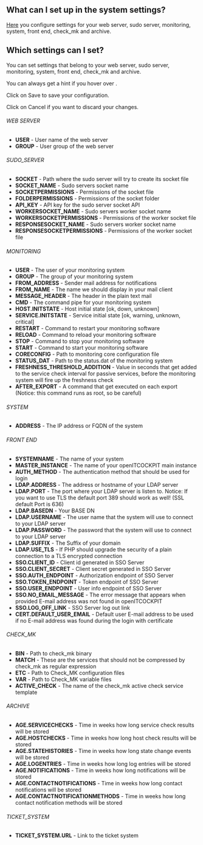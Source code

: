 [//]: # (Links)
[settings]: /systemsettings "System settings"

[//]: # (Pictures)

[//]: # (Content)

## What can I set up in the system settings?

[Here][settings] you configure settings for your web server, sudo server, monitoring, system, front end, check_mk and archive.

## Which settings can I set?

You can set settings that belong to your web server, sudo server, monitoring, system, front end, check_mk and archive.

You can always get a hint if you hover over
<a class="btn-xs" data-original-title="Gives you a hint." data-placement="left" rel="tooltip" data-container="body"><i class="fa fa-info-circle fa-2x"></i></a>.

Click on <a class="btn btn-xs btn-primary">Save</a> to save your configuration.

Click on <a class="btn btn-xs btn-default">Cancel</a> if you want to discard your changes.

###### WEB SERVER
* **USER** - User name of the web server
* **GROUP** - User group of the web server

###### SUDO_SERVER
* **SOCKET** - Path where the sudo server will try to create its socket file
* **SOCKET_NAME** - Sudo servers socket name
* **SOCKETPERMISSIONS** - Permissions of the socket file
* **FOLDERPERMISSIONS** - Permissions of the socket folder
* **API_KEY** - API key for the sudo server socket API
* **WORKERSOCKET_NAME** - Sudo servers worker socket name
* **WORKERSOCKETPERMISSIONS** - Permissions of the worker socket file
* **RESPONSESOCKET_NAME** - Sudo servers worker socket name
* **RESPONSESOCKETPERMISSIONS** - Permissions of the worker socket file

###### MONITORING
* **USER** - The user of your monitoring system
* **GROUP** - The group of your monitoring system
* **FROM_ADDRESS** - Sender mail address for notifications
* **FROM_NAME** - The name we should display in your mail client
* **MESSAGE_HEADER** - The header in the plain text mail
* **CMD** - The command pipe for your monitoring system
* **HOST.INITSTATE** - Host initial state [ok, down, unknown]
* **SERVICE.INITSTATE** - Service initial state [ok, warning, unknown, critical]
* **RESTART** - Command to restart your monitoring software
* **RELOAD** - Command to reload your monitoring software
* **STOP** - Command to stop your monitoring software
* **START** - Command to start your monitoring software
* **CORECONFIG** - Path to monitoring core configuration file
* **STATUS_DAT** - Path to the status.dat of the monitoring system
* **FRESHNESS_THRESHOLD_ADDITION** - Value in seconds that get added to the service check interval for passive services, before the monitoring system will fire up the freshness check
* **AFTER_EXPORT** - A command that get executed on each export (Notice: this command runs as root, so be careful)

###### SYSTEM
* **ADDRESS** - The IP address or FQDN of the system

###### FRONT END
* **SYSTEMNAME** - The name of your system
* **MASTER_INSTANCE** - The name of your openITCOCKPIT main instance
* **AUTH_METHOD** - The authentication method that should be used for login
* **LDAP.ADDRESS** - The address or hostname of your LDAP server
* **LDAP.PORT** - The port where your LDAP server is listen to. Notice: If you want to use TLS the default port 389 should work as well! (SSL default Port is 636)
* **LDAP.BASEDN** - Your BASE DN
* **LDAP.USERNAME** - The user name that the system will use to connect to your LDAP server
* **LDAP.PASSWORD** - The password that the system will use to connect to your LDAP server
* **LDAP.SUFFIX** - The Suffix of your domain
* **LDAP.USE_TLS** - If PHP should upgrade the security of a plain connection to a TLS encrypted connection
* **SSO.CLIENT_ID** - Client id generated in SSO Server
* **SSO.CLIENT_SECRET** - Client secret generated in SSO Server
* **SSO.AUTH_ENDPOINT** - Authorization endpoint of SSO Server
* **SSO.TOKEN_ENDPOINT** - Token endpoint of SSO Server
* **SSO.USER_ENDPOINT** - User info endpoint of SSO Server
* **SSO.NO_EMAIL_MESSAGE** - The error message that appears when provided E-mail address was not found in openITCOCKPIT
* **SSO.LOG_OFF_LINK** - SSO Server log out link
* **CERT.DEFAULT_USER_EMAIL** - Default user E-mail address to be used if no E-mail address was found during the login with certificate

###### CHECK_MK
* **BIN** - Path to check_mk binary
* **MATCH** - These are the services that should not be compressed by check_mk as regular expression
* **ETC** - Path to Check_MK configuration files
* **VAR** - Path to Check_MK variable files
* **ACTIVE_CHECK** - The name of the check_mk active check service template

###### ARCHIVE
* **AGE.SERVICECHECKS** - Time in weeks how long service check results will be stored
* **AGE.HOSTCHECKS** - Time in weeks how long host check results will be stored
* **AGE.STATEHISTORIES** - Time in weeks how long state change events will be stored
* **AGE.LOGENTRIES** - Time in weeks how long log entries will be stored
* **AGE.NOTIFICATIONS** - Time in weeks how long notifications will be stored
* **AGE.CONTACTNOTIFICATIONS** - Time in weeks how long contact notifications will be stored
* **AGE.CONTACTNOTIFICATIONMETHODS** - Time in weeks how long contact notification methods will be stored

###### TICKET_SYSTEM
* **TICKET_SYSTEM.URL** - Link to the ticket system